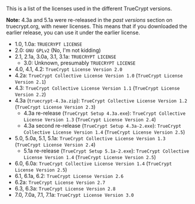 This is a list of the licenses used in the different TrueCrypt versions.

**Note:** 4.3a and 5.1a were re-released in the _past versions_ section on truecrypt.org, with newer licenses. This means that if you downloaded the earlier release, you can use it under the earlier license.

* 1.0, 1.0a: `TRUECRYPT LICENSE`
* 2.0: `GNU GPLv2` (No, I'm not kidding)
* 2.1, 2.1a, 3.0a, 3.1, 3.1a: `TRUECRYPT LICENSE`
    * 3.0: Unknown, presumably `TRUECRYPT LICENSE`
* 4.0, 4.1, 4.2: `TrueCrypt License Version 2.0`
* 4.2a: `TrueCrypt Collective License Version 1.0` (`TrueCrypt License Version 2.1`)
* 4.3: `TrueCrypt Collective License Version 1.1` (`TrueCrypt License Version 2.2`)
* 4.3a (`truecrypt-4.3a.zip`): `TrueCrypt Collective License Version 1.2` (`TrueCrypt License Version 2.3`)
    * 4.3a re-release (`TrueCrypt Setup 4.3a.exe`): `TrueCrypt Collective License Version 1.3` (`TrueCrypt License Version 2.4`)
    * 4.3a second re-release (`TrueCrypt Setup 4.3a-2.exe`): `TrueCrypt Collective License Version 1.4` (`TrueCrypt License Version 2.5`)
* 5.0, 5.0a, 5.1, 5.1a: `TrueCrypt Collective License Version 1.3` (`TrueCrypt License Version 2.4`)
    * 5.1a re-release (`TrueCrypt Setup 5.1a-2.exe`): `TrueCrypt Collective License Version 1.4` (`TrueCrypt License Version 2.5`)
* 6.0, 6.0a: `TrueCrypt Collective License Version 1.4` (`TrueCrypt License Version 2.5`)
* 6.1, 6.1a, 6.2: `TrueCrypt License Version 2.6`
* 6.2a: `TrueCrypt License Version 2.7`
* 6.3, 6.3a: `TrueCrypt License Version 2.8`
* 7.0, 7.0a, 7.1, 7.1a: `TrueCrypt License Version 3.0`
